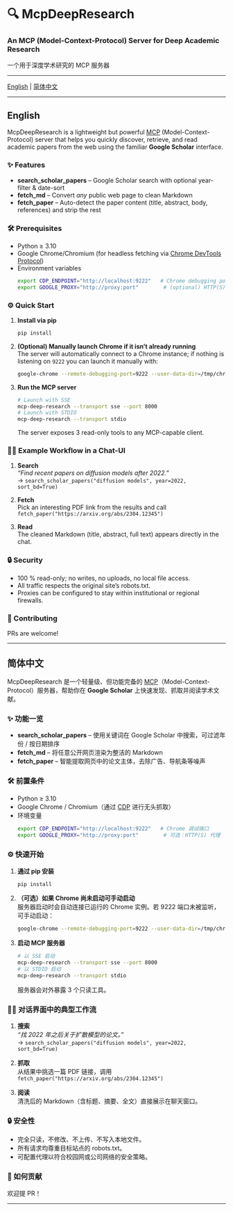 # 🔍 McpDeepResearch
### An MCP (Model-Context-Protocol) Server for Deep Academic Research  
一个用于深度学术研究的 MCP 服务器

---

[English](#english) | [简体中文](#简体中文)

---

## <span id="english">English</span>

McpDeepResearch is a lightweight but powerful [MCP](https://modelcontextprotocol.io/) (Model-Context-Protocol) server that helps you quickly discover, retrieve, and read academic papers from the web using the familiar **Google Scholar** interface.

### ✨ Features
* **search_scholar_papers** – Google Scholar search with optional year-filter & date-sort  
* **fetch_md** – Convert *any* public web page to clean Markdown  
* **fetch_paper** – Auto-detect the paper content (title, abstract, body, references) and strip the rest  

### 🛠️ Prerequisites
- Python ≥ 3.10
- Google Chrome/Chromium (for headless fetching via [Chrome DevTools Protocol](https://chromedevtools.github.io/devtools-protocol/))
- Environment variables
  ```bash
  export CDP_ENDPOINT="http://localhost:9222"   # Chrome debugging port
  export GOOGLE_PROXY="http://proxy:port"        # (optional) HTTP(S) proxy
  ```

### ⚙️ Quick Start
1. **Install via pip**
   ```bash
   pip install 
   ```

2. **(Optional) Manually launch Chrome if it isn’t already running**  
   The server will automatically connect to a Chrome instance; if nothing is listening on `9222` you can launch it manually with:  
   ```bash
   google-chrome --remote-debugging-port=9222 --user-data-dir=/tmp/chrome-profile &
   ```

3. **Run the MCP server**
   ```bash
   # Launch with SSE
   mcp-deep-research --transport sse --port 8000
   # Launch with STDIO
   mcp-deep-research --transport stdio
   ```

   The server exposes 3 read-only tools to any MCP-capable client.

### 🧑‍🎓 Example Workflow in a Chat-UI
1. **Search**  
   *“Find recent papers on diffusion models after 2022.”*  
   → `search_scholar_papers("diffusion models", year=2022, sort_bd=True)`

2. **Fetch**  
   Pick an interesting PDF link from the results and call  
   `fetch_paper("https://arxiv.org/abs/2304.12345")`

3. **Read**  
   The cleaned Markdown (title, abstract, full text) appears directly in the chat.

### 🔒 Security
- 100 % read-only; no writes, no uploads, no local file access.  
- All traffic respects the original site’s robots.txt.  
- Proxies can be configured to stay within institutional or regional firewalls.

### 🤝 Contributing
PRs are welcome!  

---

## <span id="简体中文">简体中文</span>

McpDeepResearch 是一个轻量级、但功能完备的 [MCP](https://modelcontextprotocol.io/)（Model-Context-Protocol）服务器，帮助你在 **Google Scholar** 上快速发现、抓取并阅读学术文献。

### ✨ 功能一览
* **search_scholar_papers** – 使用关键词在 Google Scholar 中搜索，可过滤年份 / 按日期排序  
* **fetch_md** – 将任意公开网页渲染为整洁的 Markdown  
* **fetch_paper** – 智能提取网页中的论文主体，去除广告、导航条等噪声  

### 🛠️ 前置条件
- Python ≥ 3.10
- Google Chrome / Chromium（通过 [CDP](https://chromedevtools.github.io/devtools-protocol/) 进行无头抓取）
- 环境变量
  ```bash
  export CDP_ENDPOINT="http://localhost:9222"   # Chrome 调试端口
  export GOOGLE_PROXY="http://proxy:port"        # 可选：HTTP(S) 代理
  ```

### ⚙️ 快速开始
1. **通过 pip 安装**
   ```bash
   pip install 
   ```

2. **（可选）如果 Chrome 尚未启动可手动启动**  
   服务器启动时会自动连接已运行的 Chrome 实例。若 9222 端口未被监听，可手动启动：  
   ```bash
   google-chrome --remote-debugging-port=9222 --user-data-dir=/tmp/chrome-profile &
   ```

3. **启动 MCP 服务器**
   ```bash
   # 以 SSE 启动
   mcp-deep-research --transport sse --port 8000
   # 以 STDIO 启动
   mcp-deep-research --transport stdio
   ```

   服务器会对外暴露 3 个只读工具。

### 🧑‍🎓 对话界面中的典型工作流
1. **搜索**  
   *“找 2022 年之后关于扩散模型的论文。”*  
   → `search_scholar_papers("diffusion models", year=2022, sort_bd=True)`

2. **抓取**  
   从结果中挑选一篇 PDF 链接，调用  
   `fetch_paper("https://arxiv.org/abs/2304.12345")`

3. **阅读**  
   清洗后的 Markdown（含标题、摘要、全文）直接展示在聊天窗口。

### 🔒 安全性
- 完全只读，不修改、不上传、不写入本地文件。  
- 所有请求均尊重目标站点的 robots.txt。  
- 可配置代理以符合校园网或公司网络的安全策略。

### 🤝 如何贡献
欢迎提 PR！  

---
